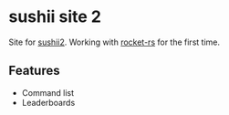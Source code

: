 # sushii site 2

Site for [sushii2](https://github.com/drklee3/sushii-2). Working with
[rocket-rs](https://rocket.rs/) for the first time.

## Features

- Command list
- Leaderboards
